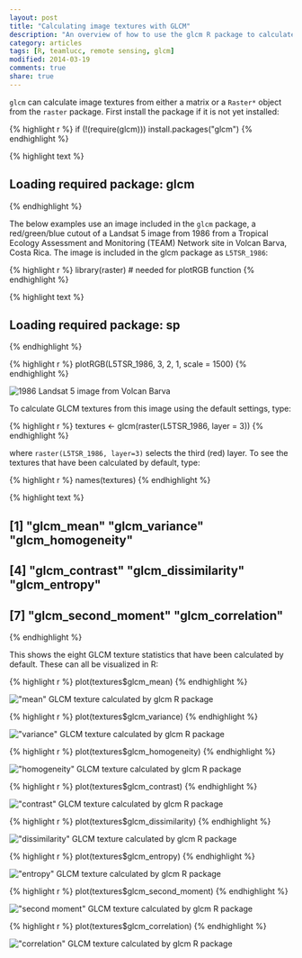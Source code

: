 ```yaml
---
layout: post
title: "Calculating image textures with GLCM"
description: "An overview of how to use the glcm R package to calculate image texture measures"
category: articles
tags: [R, teamlucc, remote sensing, glcm]
modified: 2014-03-19
comments: true
share: true
---
```


`glcm` can calculate image textures from either a matrix or a `Raster*` object 
from the `raster` package. First install the package if it is not yet 
installed:


{% highlight r %}
if (!(require(glcm))) install.packages("glcm")
{% endhighlight %}



{% highlight text %}
## Loading required package: glcm
{% endhighlight %}


The below examples use an image included in the `glcm` package, a 
red/green/blue cutout of a Landsat 5 image from 1986 from a Tropical Ecology 
Assessment and Monitoring (TEAM) Network site in Volcan Barva, Costa Rica. The 
image is included in the glcm package as `L5TSR_1986`:


{% highlight r %}
library(raster)  # needed for plotRGB function
{% endhighlight %}



{% highlight text %}
## Loading required package: sp
{% endhighlight %}



{% highlight r %}
plotRGB(L5TSR_1986, 3, 2, 1, scale = 1500)
{% endhighlight %}

![1986 Landsat 5 image from Volcan Barva](/../images/2014-02-17-calculating-image-textures-with-glcm/L5TSR_1986_plot.png) 


To calculate GLCM textures from this image using the default settings, type:


{% highlight r %}
textures <- glcm(raster(L5TSR_1986, layer = 3))
{% endhighlight %}


where `raster(L5TSR_1986, layer=3)` selects the third (red) layer.  To see the 
textures that have been calculated by default, type:


{% highlight r %}
names(textures)
{% endhighlight %}



{% highlight text %}
## [1] "glcm_mean"          "glcm_variance"      "glcm_homogeneity"  
## [4] "glcm_contrast"      "glcm_dissimilarity" "glcm_entropy"      
## [7] "glcm_second_moment" "glcm_correlation"
{% endhighlight %}


This shows the eight GLCM texture statistics that have been calculated by 
default.  These can all be visualized in R:


{% highlight r %}
plot(textures$glcm_mean)
{% endhighlight %}

!["mean" GLCM texture calculated by glcm R package](/../images/2014-02-17-calculating-image-textures-with-glcm/mean.png) 



{% highlight r %}
plot(textures$glcm_variance)
{% endhighlight %}

!["variance" GLCM texture calculated by glcm R package](/../images/2014-02-17-calculating-image-textures-with-glcm/variance.png) 



{% highlight r %}
plot(textures$glcm_homogeneity)
{% endhighlight %}

!["homogeneity" GLCM texture calculated by glcm R package](/../images/2014-02-17-calculating-image-textures-with-glcm/homogeneity.png) 



{% highlight r %}
plot(textures$glcm_contrast)
{% endhighlight %}

!["contrast" GLCM texture calculated by glcm R package](/../images/2014-02-17-calculating-image-textures-with-glcm/contrast.png) 



{% highlight r %}
plot(textures$glcm_dissimilarity)
{% endhighlight %}

!["dissimilarity" GLCM texture calculated by glcm R package](/../images/2014-02-17-calculating-image-textures-with-glcm/dissimilarity.png) 



{% highlight r %}
plot(textures$glcm_entropy)
{% endhighlight %}

!["entropy" GLCM texture calculated by glcm R package](/../images/2014-02-17-calculating-image-textures-with-glcm/entropy.png) 



{% highlight r %}
plot(textures$glcm_second_moment)
{% endhighlight %}

!["second moment" GLCM texture calculated by glcm R package](/../images/2014-02-17-calculating-image-textures-with-glcm/second_moment.png) 



{% highlight r %}
plot(textures$glcm_correlation)
{% endhighlight %}

!["correlation" GLCM texture calculated by glcm R package](/../images/2014-02-17-calculating-image-textures-with-glcm/correlation.png) 

